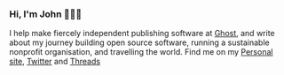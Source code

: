 ### Hi, I'm John 👨🏻‍💻

I help make fiercely independent publishing software at [Ghost](https://ghost.org), and write about my journey building open source software, running a sustainable nonprofit organisation, and travelling the world. Find me on my [Personal site](https://john.onolan.org), [Twitter](https://twitter.com/johnonolan) and [Threads](https://threads.net/johnonolan)
